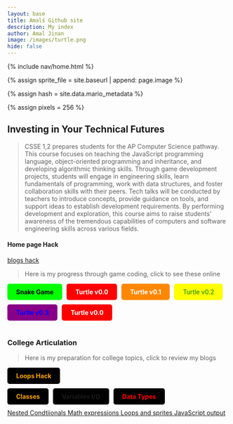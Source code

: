 ```yaml
---
layout: base
title: Amalś Github site
description: My index
author: Amal Jinan
image: /images/turtle.png
hide: false
---
```


<!-- Liquid: statements -->

<!-- Include submenu from _includes to top of pages -->
{% include nav/home.html %}
<!-- Concatenation of site URL to frontmatter image -->
{% assign sprite_file = site.baseurl | append: page.image %}
<!-- Has is a list variable containing mario metadata for sprite -->
{% assign hash = site.data.mario_metadata %}  
<!-- Size width/height of Sprite images -->
{% assign pixels = 256 %}

<!-- Embedded Cascading Style Sheet (CSS) rules, define how HTML elements look -->

## Investing in Your Technical Futures

> CSSE 1,2 prepares students for the AP Computer Science pathway. This course focuses on teaching the JavaScript programming language, object-oriented programming and inheritance, and developing algorithmic thinking skills. Through game development projects, students will engage in engineering skills, learn fundamentals of programming, work with data structures, and foster collaboration skills with their peers. Tech talks will be conducted by teachers to introduce concepts, provide guidance on tools, and support ideas to establish development requirements. By performing development and exploration, this course aims to raise students' awareness of the tremendous capabilities of computers and software engineering skills across various fields.

#### Home page Hack
<a href="[url](https://raw.githubusercontent.com/AmalJinan/Amal_2025/refs/heads/main/navigation/blogs.md)">blogs hack</a>

> Here is my progress through game coding, click to see these online


<div style="display: flex; flex-wrap: wrap; gap: 10px;">
    <a href="{{site.baseurl}}/snake" style="text-decoration: none;">
        <div style="background-color: #00FF00; color: black; padding: 10px 20px; border-radius: 5px; font-weight: bold;">
            Snake Game
        </div>
    </a>
    <a href="{{site.baseurl}}/rpg" style="text-decoration: none;">
        <div style="background-color: #FF0000; color: white; padding: 10px 20px; border-radius: 5px; font-weight: bold;">
            Turtle v0.0
        </div>
    </a>
    <a href="{{site.baseurl}}/rpg" style="text-decoration: none;">
        <div style="background-color: #FF8800; color: white; padding: 10px 20px; border-radius: 5px; font-weight: bold;">
            Turtle v0.1
        </div>
    </a>
    <a href="{{site.baseurl}}/rpg" style="text-decoration: none;">
        <div style="background-color: #FFFF00; color: green; padding: 10px 20px; border-radius: 5px; font-weight: medium;">
            Turtle v0.2
        </div>
    </a>
    <a href="{{site.baseurl}}/rpg" style="text-decoration: none;">
        <div style="background-color: #880088; color: blue; padding: 10px 20px; border-radius: 5px; font-weight: bold;">
            Turtle v0.3
        </div>
    </a>
    <a href="{{site.baseurl}}/rpg" style="text-decoration: none;">
        <div style="background-color: #FF0000; color: white; padding: 10px 20px; border-radius: 5px; font-weight: bold;">
            Turtle v0.0
        </div>
    </a>
</div>
</div>

<br>

### College Articulation

> Here is my preparation for college topics, click to review my blogs
 <div style="display: flex; flex-wrap: wrap; gap: 10px;">
    <a href="{{site.baseurl}}/navigation/popcornhack.ipynb" style="text-decoration: none;">
        <div style="background-color: #000000; color: orange; padding: 10px 20px; border-radius: 5px; font-weight: bold;">
            Loops Hack
        </div>
    </a>
<div style="display: flex; flex-wrap: wrap; gap: 10px;">
    <a href="{{site.baseurl}}/_notebooks/Sprint 2/Classes_and_Methods/2024-11-04-classes-hw.ipynb" style="text-decoration: none;">
        <div style="background-color: #000000; color: orange; padding: 10px 20px; border-radius: 5px; font-weight: bold;">
            Classes
        </div>
    </a>
<div style="display: flex; flex-wrap: wrap; gap: 10px;">
    <a href="{{site.baseurl}}/csse/javascript/fundamentals/variables" style="text-decoration: none;">
        <div style="background-color: #000000; color: orangle; padding: 10px 20px; border-radius: 5px; font-weight: bold;">
            Variables I/O
        </div>
    </a>
    <a href="{{site.baseurl}}/csse/javascript/fundamentals/data-types/" style="text-decoration: none;">
        <div style="background-color: #000000; color: red; padding: 10px 20px; border-radius: 5px; font-weight: bold;">
            Data Types
        </div>
    </a>
</div>
<div class="button-container">
    <a href="{{site.baseurl}}/_notebooks/Sprint 2/Nested_Conditionals" class="glow-button-blue-purple">
        Nested Condtiionals
        <span class="glow-effect"></span>
    </a>
    <a href="{{site.baseurl}}/_notebooks/Foundation/sprint 2/fundamentals/Mathematic_Expressions/2024-10-31-operators.ipynb" class="glow-button-blue-purple">
        Math expressions
        <span class="glow-effect"></span>
    </a>
    <a href="{{site.baseurl}}/csse/javascript/fundamentals/for-loops/" class="glow-button-blue-purple">
        Loops and sprites
        <span class="glow-effect"></span>
    </a>
    <a href="{{site.baseurl}}/javascript/2024/09/15/javascript_output_objects_IPYNB_2_.html" class="glow-button-blue-purple">
        JavaScript output
        <span class="glow-effect"></span>
    </a>
</div>

<br>
<script src="https://utteranc.es/client.js"
        repo="AmalJinan/Amal_2025"
        issue-term="pathname"
        theme="github-light"
        crossorigin="anonymous" async>
</script>

